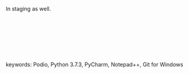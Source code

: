 In staging as well.

<br><br><br><br><br><br>


keywords: Podio, Python 3.7.3, PyCharm, Notepad++, Git for Windows

